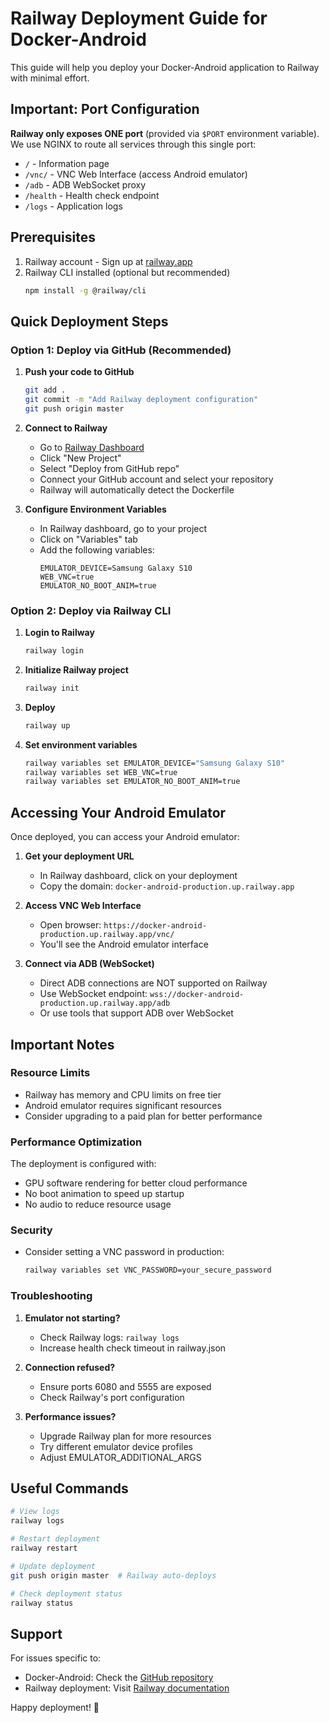 # Railway Deployment Guide for Docker-Android

This guide will help you deploy your Docker-Android application to Railway with minimal effort.

## Important: Port Configuration

**Railway only exposes ONE port** (provided via `$PORT` environment variable). We use NGINX to route all services through this single port:

- `/` - Information page
- `/vnc/` - VNC Web Interface (access Android emulator)
- `/adb` - ADB WebSocket proxy
- `/health` - Health check endpoint
- `/logs` - Application logs

## Prerequisites

1. Railway account - Sign up at [railway.app](https://railway.app)
2. Railway CLI installed (optional but recommended)
   ```bash
   npm install -g @railway/cli
   ```

## Quick Deployment Steps

### Option 1: Deploy via GitHub (Recommended)

1. **Push your code to GitHub**
   ```bash
   git add .
   git commit -m "Add Railway deployment configuration"
   git push origin master
   ```

2. **Connect to Railway**
   - Go to [Railway Dashboard](https://railway.app/dashboard)
   - Click "New Project"
   - Select "Deploy from GitHub repo"
   - Connect your GitHub account and select your repository
   - Railway will automatically detect the Dockerfile

3. **Configure Environment Variables**
   - In Railway dashboard, go to your project
   - Click on "Variables" tab
   - Add the following variables:
     ```
     EMULATOR_DEVICE=Samsung Galaxy S10
     WEB_VNC=true
     EMULATOR_NO_BOOT_ANIM=true
     ```

### Option 2: Deploy via Railway CLI

1. **Login to Railway**
   ```bash
   railway login
   ```

2. **Initialize Railway project**
   ```bash
   railway init
   ```

3. **Deploy**
   ```bash
   railway up
   ```

4. **Set environment variables**
   ```bash
   railway variables set EMULATOR_DEVICE="Samsung Galaxy S10"
   railway variables set WEB_VNC=true
   railway variables set EMULATOR_NO_BOOT_ANIM=true
   ```

## Accessing Your Android Emulator

Once deployed, you can access your Android emulator:

1. **Get your deployment URL**
   - In Railway dashboard, click on your deployment
   - Copy the domain: `docker-android-production.up.railway.app`

2. **Access VNC Web Interface**
   - Open browser: `https://docker-android-production.up.railway.app/vnc/`
   - You'll see the Android emulator interface

3. **Connect via ADB (WebSocket)**
   - Direct ADB connections are NOT supported on Railway
   - Use WebSocket endpoint: `wss://docker-android-production.up.railway.app/adb`
   - Or use tools that support ADB over WebSocket

## Important Notes

### Resource Limits
- Railway has memory and CPU limits on free tier
- Android emulator requires significant resources
- Consider upgrading to a paid plan for better performance

### Performance Optimization
The deployment is configured with:
- GPU software rendering for better cloud performance
- No boot animation to speed up startup
- No audio to reduce resource usage

### Security
- Consider setting a VNC password in production:
  ```bash
  railway variables set VNC_PASSWORD=your_secure_password
  ```

### Troubleshooting

1. **Emulator not starting?**
   - Check Railway logs: `railway logs`
   - Increase health check timeout in railway.json

2. **Connection refused?**
   - Ensure ports 6080 and 5555 are exposed
   - Check Railway's port configuration

3. **Performance issues?**
   - Upgrade Railway plan for more resources
   - Try different emulator device profiles
   - Adjust EMULATOR_ADDITIONAL_ARGS

## Useful Commands

```bash
# View logs
railway logs

# Restart deployment
railway restart

# Update deployment
git push origin master  # Railway auto-deploys

# Check deployment status
railway status
```

## Support

For issues specific to:
- Docker-Android: Check the [GitHub repository](https://github.com/budtmo/docker-android)
- Railway deployment: Visit [Railway documentation](https://docs.railway.app)

Happy deployment! 🚀